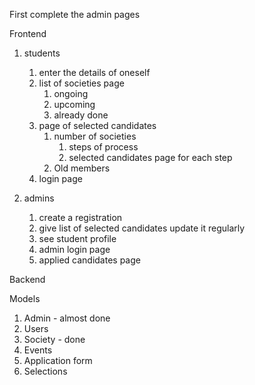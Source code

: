 First complete the admin pages

Frontend

1. students
   1. enter the details of oneself
   2. list of societies page
      1. ongoing
      2. upcoming
      3. already done
   3. page of selected candidates
      1. number of societies
         1. steps of process
         2. selected candidates page for each step
      2. Old members
   4. login page
2. admins

   1. create a registration
   2. give list of selected candidates
      update it regularly
   3. see student profile
   4. admin login page
   5. applied candidates page

Backend

Models

1.  Admin - almost done
2.  Users
3.  Society - done
4.  Events
5.  Application form
6.  Selections
